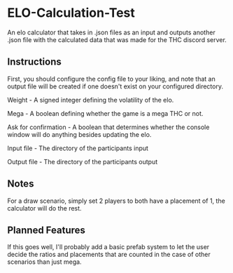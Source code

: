 # ELO-Calculation-Test

An elo calculator that takes in .json files as an input and outputs another .json file with the calculated data that was made for the THC discord server.

## Instructions

First, you should configure the config file to your liking, and note that an output file will be created if one doesn't exist on your configured directory.

Weight - A signed integer defining the volatility of the elo.

Mega - A boolean defining whether the game is a mega THC or not.

Ask for confirmation - A boolean that determines whether the console window will do anything besides updating the elo.

Input file - The directory of the participants input

Output file - The directory of the participants output

## Notes

For a draw scenario, simply set 2 players to both have a placement of 1, the calculator will do the rest.

## Planned Features

If this goes well, I'll probably add a basic prefab system to let the user decide the ratios and placements that are counted in the case of other scenarios than just mega.
